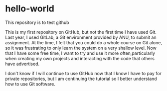 # hello-world
This repository is to test github

This is my first repository on GitHub, but not the first time I have used Git. Last year, I used GitLab, a Git environment provided by ANU, to submit an assignment. At the time, I felt that you could do a whole course on Git alone, so it was frustrating to only learn the system on a very shallow level. Now that I have some free time, I want to try and use it more often,particularly when creating my own projects and interacting with the code that others have advertised.

I don't know if I will continue to use GitHub now that I know I have to pay for private repositories, but I am continuing the tutorial so I better understand how to use Git software.
